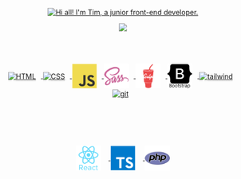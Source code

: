 <p align="center">
  <a href="https://github.com/ne2oi">
    <img src="https://user-images.githubusercontent.com/116831769/208444548-3c7c13af-e13c-4c46-abcd-7f5aa5012f09.svg" alt="Hi all! I'm Tim, a junior front-end developer." /></a>
</p>

<p align="center">
  <!-- Typing SVG by DenverCoder1 - https://github.com/DenverCoder1/readme-typing-svg - Thank you very much for your service!-->
  <a href="#">
    <img src="https://readme-typing-svg.demolab.com?font=Commissioner&weight=700&size=26&duration=3000&pause=5000&color=555480&background=FFFFFF00&center=true&vCenter=true&width=620&lines=Here+are+my+projects.+;I+am+looking+for+all+sorts+of+cooperation." /></a>
</p>

<br>
<br>

<p align="center"> 
  <a href="https://www.w3.org/html/" target="_blank" rel="noreferrer"> <img align="center" alt="HTML" width="50px" style="padding-right:10px;" src="https://cdn.jsdelivr.net/gh/devicons/devicon/icons/html5/html5-plain.svg" /> </a> 
  <a href="https://www.w3schools.com/css/" target="_blank" rel="noreferrer"> <img align="center" alt="CSS" width="50px" style="padding-right:10px;" src="https://cdn.jsdelivr.net/gh/devicons/devicon/icons/css3/css3-plain.svg" /> </a>
  <a href="https://developer.mozilla.org/en-US/docs/Web/JavaScript" target="_blank" rel="noreferrer"> <img src="https://raw.githubusercontent.com/devicons/devicon/master/icons/javascript/javascript-original.svg" alt="javascript" align="center" width="50px" style="padding-right:10px;"  /> </a>
  <a href="https://sass-lang.com" target="_blank" rel="noreferrer"> <img align="center" width="50px" style="padding-right:10px;" src="https://raw.githubusercontent.com/devicons/devicon/master/icons/sass/sass-original.svg" alt="sass" /> </a>
  <a href="https://gulpjs.com" target="_blank" rel="noreferrer"> <img src="https://raw.githubusercontent.com/devicons/devicon/master/icons/gulp/gulp-plain.svg" alt="gulp" align="center" width="50px" style="padding-right:10px;"  /> </a>
  <a href="https://getbootstrap.com" target="_blank" rel="noreferrer"> <img src="https://raw.githubusercontent.com/devicons/devicon/master/icons/bootstrap/bootstrap-plain-wordmark.svg" alt="bootstrap" align="center" width="50px" style="padding-right:10px;"  /> </a>
  <a href="https://tailwindcss.com/" target="_blank" rel="noreferrer"> <img src="https://www.vectorlogo.zone/logos/tailwindcss/tailwindcss-icon.svg" alt="tailwind" align="center" width="50px" style="padding-right:10px;"  /> </a>
  <a href="https://git-scm.com/" target="_blank" rel="noreferrer"> <img src="https://www.vectorlogo.zone/logos/git-scm/git-scm-icon.svg" alt="git" align="center" width="50px" style="padding-right:10px;"  /> </a>
 </p>
 
<br>
<br>
<br>
<br>
 
<p align="center"> 
  <a href="https://reactjs.org/" target="_blank" rel="noreferrer"> <img src="https://raw.githubusercontent.com/devicons/devicon/master/icons/react/react-original-wordmark.svg" alt="react" align="center" width="50px" style="padding-right:15px ;"  /> </a>
  <a href="https://www.typescriptlang.org/" target="_blank" rel="noreferrer"> <img src="https://raw.githubusercontent.com/devicons/devicon/master/icons/typescript/typescript-original.svg" alt="typescript" align="center" width="50px" style="padding-right:15px;"  /> </a>
  <a href="https://www.php.net" target="_blank" rel="noreferrer"> <img src="https://raw.githubusercontent.com/devicons/devicon/master/icons/php/php-original.svg" alt="php" align="center" width="50px" style="padding-right:0px;"  /> </a>
</p>





  

<!--
**ne2oi/ne2oi** is a ✨ _special_ ✨ repository because its `README.md` (this file) appears on your GitHub profile.

Here are some ideas to get you started:

- 🔭 I’m currently working on ...
- 🌱 I’m currently learning ...
- 👯 I’m looking to collaborate on ...
- 🤔 I’m looking for help with ...
- 💬 Ask me about ...
- 📫 How to reach me: ...
- 😄 Pronouns: ...
- ⚡ Fun fact: ...
-->
